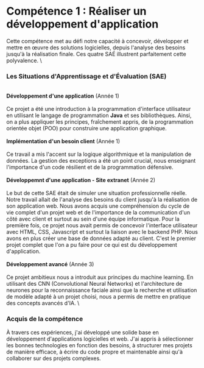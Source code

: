 # Compétence 1 : Réaliser un développement d'application

Cette compétence met au défi notre capacité à concevoir, développer et mettre en œuvre des solutions logicielles, depuis l'analyse des besoins jusqu'à la réalisation finale. Ces quatre SAÉ illustrent parfaitement cette polyvalence.
\
### Les Situations d'Apprentissage et d'Évaluation (SAE)
\
**Développement d'une application** (Année 1) \
\
Ce projet a été une introduction à la programmation d'interface utilisateur en utilisant le langage de programmation **Java** et ses bibliothèques. Ainsi, on a plus appliquer les principes, fraîchement appris, de la programmation orientée objet (POO) pour construire une application graphique.
\
\
**Implémentation d'un besoin client** (Année 1) \
\
Ce travail a mis l'accent sur la logique algorithmique et la manipulation de données. La gestion des exceptions a été un point crucial, nous enseignant l'importance d'un code résilient et de la programmation défensive. \
\
**Développemnt d'une application - Site extranet** (Année 2) \
\
Le but de cette SAE était de simuler une situation professionnelle réelle. Notre travail allait de l'analyse des besoins du client jusqu'à la réalisation de son application web. Nous avons acquis une compréhension du cycle de vie complet d'un projet web et de l'importance de la communication d'un côté avec client et surtout au sein d'une équipe informatique. Pour la première fois, ce projet nous avait permis de concevoir l'interface utilisateur avec HTML, CSS, Javascript et surtout la liaison avec le backend PHP. Nous avons en plus créer une base de données adapté au client. C'est le premier projet complet que l'on a pu faire pour ce qui est du développement d'application. \
\
**Développement avancé** (Année 3) \
\
Ce projet ambitieux nous a introduit aux principes du machine learning. En utilisant des CNN (Convolutional Neural Networks) et l'architecture de neurones pour la reconnaissance faciale ainsi que la recherche et utilisation de modèle adapté à un projet choisi, nous a permis de mettre en pratique des concepts avancés d'IA. \

### Acquis de la compétence 
À travers ces expériences, j'ai développé une solide base en développement d'applications logicielles et web. J'ai appris à sélectionner les bonnes technologies en fonction des besoins, à structurer mes projets de manière efficace, à écrire du code propre et maintenable ainsi qu'à collaborer sur des projets complexes.
